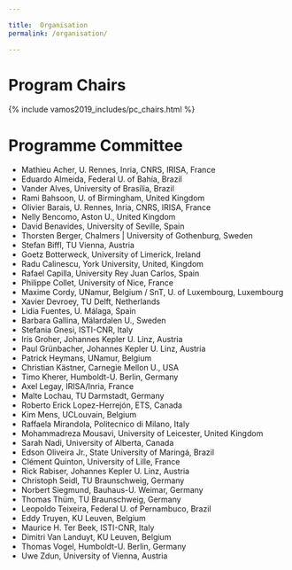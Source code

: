 ```yaml
---

title:  Organisation
permalink: /organisation/

---
```


# Program Chairs


{% include vamos2019_includes/pc_chairs.html %}

# Programme Committee

* Mathieu Acher, U. Rennes, Inria, CNRS, IRISA,  France
* Eduardo Almeida, Federal U. of Bahía, Brazil
* Vander Alves, University of Brasília, Brazil
* Rami Bahsoon, U. of Birmingham, United Kingdom
* Olivier Barais, U. Rennes, Inria, CNRS, IRISA,  France 
* Nelly Bencomo, Aston U., United Kingdom
* David Benavides, University of Seville, Spain
* Thorsten Berger, Chalmers | University of Gothenburg, Sweden
* Stefan Biffl, TU Vienna, Austria
* Goetz Botterweck, University of Limerick, Ireland
* Radu Calinescu, York University, United, Kingdom
* Rafael Capilla, University Rey Juan Carlos, Spain
* Philippe Collet, University of Nice, France
* Maxime Cordy,  UNamur, Belgium / SnT, U. of Luxembourg, Luxembourg
* Xavier Devroey, TU Delft, Netherlands
* Lidia Fuentes, U. Málaga, Spain 
* Barbara Gallina, Mälardalen U., Sweden
* Stefania Gnesi, ISTI-CNR, Italy
* Iris Groher,  Johannes Kepler U. Linz, Austria
* Paul Grünbacher, Johannes Kepler U. Linz, Austria
* Patrick Heymans, UNamur,  Belgium
* Christian Kästner, Carnegie Mellon U., USA
* Timo Kherer, Humboldt-U. Berlin, Germany
* Axel Legay, IRISA/Inria, France
* Malte Lochau, TU Darmstadt, Germany
* Roberto Erick Lopez-Herrejón, ETS, Canada
* Kim Mens, UCLouvain, Belgium 
* Raffaela Mirandola, Politecnico di Milano, Italy
* Mohammadreza Mousavi, University of Leicester, United Kingdom
* Sarah Nadi, University of Alberta, Canada
* Edson Oliveira Jr., State University of Maringá, Brazil
* Clément Quinton,  University of Lille, France
* Rick Rabiser, Johannes Kepler U. Linz, Austria
* Christoph Seidl, TU Braunschweig, Germany
* Norbert Siegmund, Bauhaus-U. Weimar, Germany
* Thomas Thüm, TU Braunschweig, Germany
* Leopoldo Teixeira, Federal U. of Pernambuco, Brazil
* Eddy Truyen, KU Leuven, Belgium
* Maurice H. Ter Beek, ISTI-CNR, Italy
* Dimitri Van Landuyt, KU Leuven, Belgium
* Thomas Vogel, Humboldt-U. Berlin, Germany
* Uwe Zdun, University of Vienna, Austria

